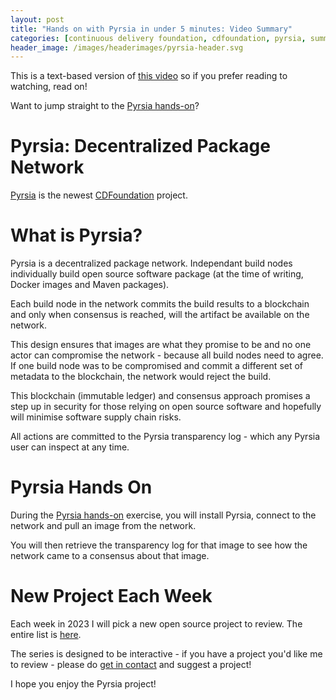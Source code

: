 ```yaml
---
layout: post
title: "Hands on with Pyrsia in under 5 minutes: Video Summary"
categories: [continuous delivery foundation, cdfoundation, pyrsia, summary]
header_image: /images/headerimages/pyrsia-header.svg
---
```


This is a text-based version of [this video](https://youtu.be/lZI_waRi1K0) so if you prefer reading to watching, read on!

Want to jump straight to the [Pyrsia hands-on](http://killercoda.com/pyrsia/scenario/pyrsia)? 

# Pyrsia: Decentralized Package Network
[Pyrsia](https://pyrsia.io) is the newest [CDFoundation](https://cd.foundation) project.

# What is Pyrsia?
Pyrsia is a decentralized package network. Independant build nodes individually build open source software package (at the time of writing, Docker images and Maven packages).

Each build node in the network commits the build results to a blockchain and only when consensus is reached, will the artifact be available on the network.

This design ensures that images are what they promise to be and no one actor can compromise the network - because all build nodes need to agree. If one build node was to be compromised and commit a different set of metadata to the blockchain, the network would reject the build.

This blockchain (immutable ledger) and consensus approach promises a step up in security for those relying on open source software and hopefully will minimise software supply chain risks.

All actions are committed to the Pyrsia transparency log - which any Pyrsia user can inspect at any time.

# Pyrsia Hands On
During the [Pyrsia hands-on](http://killercoda.com/pyrsia/scenario/pyrsia) exercise, you will install Pyrsia, connect to the network and pull an image from the network.

You will then retrieve the transparency log for that image to see how the network came to a consensus about that image.

# New Project Each Week
Each week in 2023 I will pick a new open source project to review. The entire list is [here](https://agardner.net/project-intros).

The series is designed to be interactive - if you have a project you'd like me to review - please do [get in contact](https://agardner.net/contact) and suggest a project!

I hope you enjoy the Pyrsia project!